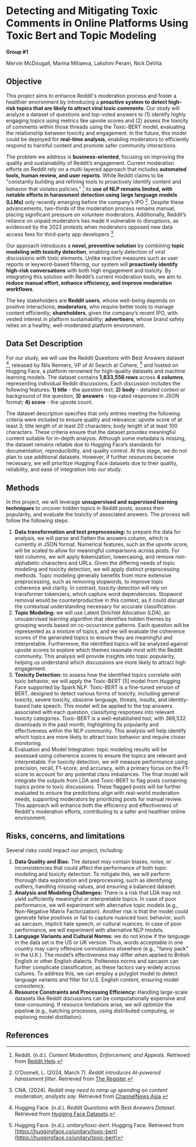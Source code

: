 

# Detecting and Mitigating Toxic Comments in Online Platforms Using Toxic Bert and Topic Modeling 

**Group #1**

Mervin McDougall, Marina Mitiaeva, Lakshmi Peram, Nick DeVita

## 

## Objective

This project aims to enhance Reddit's moderation process and foster a healthier environment by introducing a **proactive system** **to detect high-risk topics that are likely to attract viral toxic comments**. Our study will analyze a dataset of questions and top-voted answers to (1) identify highly engaging topics using metrics like upvote scores and (2) assess the toxicity of comments within those threads using the Toxic-BERT model, evaluating the relationship between toxicity and engagement. In the future, this model could be deployed for **real-time analysis**, enabling moderators to efficiently respond to harmful content and promote safer community interactions.

The problem we address is **business-oriented**, focusing on improving the quality and sustainability of Reddit’s engagement. Current moderation efforts on Reddit rely on a multi-layered approach that includes **automated tools, human review, and user reports**. While Reddit claims to be "constantly building and refining tools to proactively identify content and behavior that violates policies," [^1]  its **use of NLP remains limited, with notable efforts in harassment detection using** **large language models (LLMs)** only recently emerging before the company’s IPO​ [^2]. Despite these advancements, two-thirds of the moderation process remains manual, placing significant pressure on volunteer moderators. Additionally, Reddit’s reliance on unpaid moderators has made it vulnerable to disruptions, as evidenced by the 2023 protests when moderators opposed new data access fees for third-party app developers​ [^3].

Our approach introduces a **novel, preventive solution** by combining **topic modeling with toxicity detection**, enabling early detection of viral discussions with toxic elements. Unlike reactive measures such as user reports or keyword-based filtering, our system will **proactively identify high-risk conversations** with both high engagement and toxicity. By integrating this solution with Reddit’s current moderation tools, we aim to **reduce manual effort, enhance efficiency, and improve moderation workflows**.

The key stakeholders are **Reddit users**, whose well-being depends on positive interactions; **moderators**, who require better tools to manage content efficiently; **shareholders**, given the company’s recent IPO, with vested interest in platform sustainability; **advertisers**, whose brand safety relies on a healthy, well-moderated platform environment.

## Data Set Description

For our study, we will use the Reddit Questions with Best Answers dataset [^4], released by Nils Reimers, VP of AI Search at Cohere, [^5] and hosted on Hugging Face, a platform renowned for high-quality datasets and machine learning models. The dataset contains **1,833,556 rows** across **4 columns**, representing individual Reddit discussions. Each discussion includes the following features: **1\) title** \- the question text; **2\)** **body** \- detailed context or background of the question; **3\)** **answers** \-  top-rated responses in JSON format; **4\) score** \- the upvote count.

The dataset description specifies that only entries meeting the following criteria were included to ensure quality and relevance: upvote score of at least 3; title length of at least 20 characters; body length of at least 100 characters. These criteria ensure that the dataset provides meaningful content suitable for in-depth analysis. Although some metadata is missing, the dataset remains reliable due to Hugging Face’s standards for documentation, reproducibility, and quality control. At this stage, we do not plan to use additional datasets. However, if further resources become necessary, we will prioritize Hugging Face datasets due to their quality, reliability, and ease of integration into our study.

## Methods

In this project, we will leverage **unsupervised and supervised learning techniques** to uncover hidden topics in Reddit posts, assess their popularity, and evaluate the toxicity of associated answers. The process will follow the following steps:

1. **Data transformation and text preprocessing:** to prepare the data for analysis, we will parse and flatten the answers column, which is currently in JSON format. Numerical features, such as the upvote score, will be scaled to allow for meaningful comparisons across posts. For text columns, we will apply **t**okenization, lowercasing, and remove non-alphabetic characters and URLs. Given the differing needs of topic modeling and toxicity detection, we will apply distinct preprocessing methods. Topic modeling generally benefits from more extensive preprocessing, such as removing stopwords, to improve topic coherence and clarity. In contrast, toxicity detection will rely on transformer tokenizers, which capture word dependencies. Stopword removal would be counterproductive in this context, as it could disrupt the contextual understanding necessary for accurate classification.  
2. **Topic Modeling:** we will use Latent Dirichlet Allocation (LDA), an unsupervised learning algorithm that identifies hidden themes by grouping words based on co-occurrence patterns. Each question will be represented as a mixture of topics, and we will evaluate the coherence scores of the generated topics to ensure they are meaningful and interpretable. Furthermore, the identified topics will be analyzed against upvote scores to explore which themes resonate most with the Reddit community. This analysis will provide insights into topic popularity, helping us understand which discussions are more likely to attract high engagement.  
3. **Toxicity Detection:** to assess how the identified topics correlate with toxic behavior, we will apply the Toxic-BERT \[5\] model from Hugging Face supported by Spark NLP. Toxic-BERT is a fine-tuned version of BERT, designed to detect various forms of toxicity, including general toxicity, severe toxicity, obscene language, threats, insults, and identity-based hate speech. This model will be applied to the top answers associated with each question, classifying responses into relevant toxicity categories. Toxic-BERT is a well-established tool, with 369,532 downloads in the past month, highlighting its popularity and effectiveness within the NLP community. This analysis will help identify which topics are more likely to attract toxic behavior and require closer monitoring.  
4. Evaluation and Model Integration: topic modeling results will be assessed using coherence scores to ensure the topics are relevant and interpretable. For toxicity detection, we will measure performance using precision, recall, F1-score, and accuracy, with a primary focus on the F1-score to account for any potential class imbalances. The final model will integrate the outputs from LDA and Toxic-BERT to flag posts containing topics prone to toxic discussions. These flagged posts will be further evaluated to ensure the predictions align with real-world moderation needs, supporting moderators by prioritizing posts for manual review. This approach will enhance both the efficiency and effectiveness of Reddit's moderation efforts, contributing to a safer and healthier online environment.

## Risks, concerns, and limitations

Several risks could impact our project, including:

1) **Data Quality and Bias:** The dataset may contain biases, noise, or inconsistencies that could affect the performance of both topic modeling and toxicity detection. To mitigate this, we will perform thorough data exploration and preprocessing, such as identifying outliers, handling missing values, and ensuring a balanced dataset.  
2) **Analysis and Modeling Challenges:** There is a risk that LDA may not yield sufficiently meaningful or interpretable topics. In case of poor performance, we will experiment with alternative topic models (e.g., Non-Negative Matrix Factorization). Another risk is that the model could generate false positives or fail to capture nuanced toxic behavior, such as sarcasm, implicit hate speech, or cultural nuances. In case of poor performance, we will experiment with alternative NLP models.  
3) **Language Variants and Cultural Norms:** we do not know if the language in the data set is the US or UK version. Thus, words acceptable in one country may carry offensive connotations elsewhere (e.g., "fanny pack" in the U.K.). The model’s effectiveness may differ when applied to British English or other English dialects. Politeness norms and sarcasm can further complicate classification, as these factors vary widely across cultures. To address this, we can employ a polyglot model to detect language variants and filter for U.S. English content, ensuring model consistency.  
4) **Resource Constraints and Processing Efficiency:** Handling large-scale datasets like Reddit discussions can be computationally expensive and time-consuming. If resource limitations arise, we will optimize the pipelin**e** (e.g., batching processes, using distributed computing, or exploring model distillation).
 

## References

[^1]:Reddit. (n.d.). *Content Moderation, Enforcement, and Appeals*. Retrieved from [Reddit Help](https://support.reddithelp.com/hc/en-us/articles/23511059871252-Content-Moderation-Enforcement-and-Appeals#:~:text=When%20our%20automated%20systems%20find,Policy%2C%20it%20is%20removed%20automatically).  
[^2]:O’Donnell, L. (2024, March 7). *Reddit introduces AI-powered harassment filter*. Retrieved from [The Register](https://www.theregister.com/2024/03/07/reddit_introduces_aipowered_harassment_filter/).  
[^3]:CNA. (2024). *Reddit may need to ramp up spending on content moderation, analysts say*. Retrieved from [ChannelNews Asia](https://www.channelnewsasia.com/business/reddit-may-need-ramp-spending-content-moderation-analysts-say-4214801).  
[^4]:Hugging Face. (n.d.). *Reddit Questions with Best Answers Dataset*. Retrieved from [Hugging Face Datasets](https://huggingface.co/datasets/nreimers/reddit_question_best_answers).  
[^5]:Hugging Face. (n.d.). *unitary/toxic-bert*. Hugging Face. Retrieved from [https://huggingface.co/unitary/toxic-bert](https://huggingface.co/unitary/toxic-bert)

